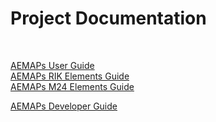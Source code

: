 <!--
	https://docs.github.com/en/pages/getting-started-with-github-pages/configuring-a-publishing-source-for-your-github-pages-site
	https://stackoverflow.com/questions/15775183/git-different-remote-for-each-branch
-->

# Project Documentation
<br/>

[AEMAPs User Guide](man/AEMAPs%20User%20Guide.html)  
[AEMAPs RIK Elements Guide](man/AEMAPs%20RIK%20Elements.html)  
[AEMAPs M24 Elements Guide](man/AEMAPs%20M24%20Elements.html)

[AEMAPs Developer Guide](man/AEMAPs%20Developer%20Guide.html)
